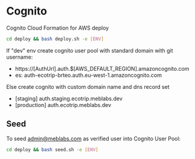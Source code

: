 # Cognito

Cognito Cloud Formation for AWS deploy

```sh
cd deploy && bash deploy.sh -e [ENV]
```

If "dev" env create cognito user pool with standard domain with git username:

- https://[AuthUrl].auth.$[AWS_DEFAULT_REGION].amazoncognito.com
- es: auth-ecotrip-brteo.auth.eu-west-1.amazoncognito.com

Else create cognito with custom domain name and dns record set

- [staging] auth.staging.ecotrip.meblabs.dev
- [production] auth.ecotrip.meblabs.dev

## Seed

To seed admin@meblabs.com as verified user into Cognito User Pool:

```sh
cd deploy && bash seed.sh -e [ENV]
```
